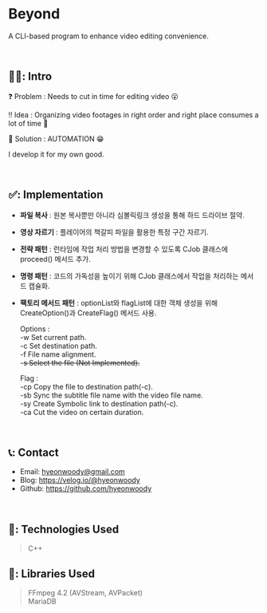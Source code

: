 # Beyond
A CLI-based program to enhance video editing convenience.

</br>

## 🧑‍💻: Intro
❓ Problem : Needs to cut in time for editing video 😮

‼ Idea : Organizing video footages in right order and right place consumes a lot of time 🤔

💯 Solution : AUTOMATION 😁

 I develop it for my own good.  
 
</br>

 ## ✅: Implementation 
- **파일 복사** : 원본 복사뿐만 아니라 심볼릭링크 생성을 통해 하드 드라이브 절약.

- **영상 자르기** : 플레이어의 책갈피 파일을 활용한 특정 구간 자르기.  

- **전략 패턴** : 런타임에 작업 처리 방법을 변경할 수 있도록 CJob 클래스에 proceed() 메서드 추가.

- **명령 패턴** : 코드의 가독성을 높이기 위해 CJob 클래스에서 작업을 처리하는 메서드 캡슐화.

- **팩토리 메서드 패턴** :  optionList와 flagList에 대한 객체 생성을 위해 CreateOption()과 CreateFlag() 메서드 사용.  

  Options :  
    -w Set current path.  
    -c Set destination path.  
    -f File name alignment.  
    -~~s Select the file (Not Implemented).~~ 
  
  Flag :  
    -cp Copy the file to destination path(-c).  
    -sb Sync the subtitle file name with the video file name.  
    -sy Create Symbolic link to destination path(-c).  
    -ca Cut the video on certain duration.  
    
   
    
 </br>

## 📞: Contact
- Email: hyeonwoody@gmail.com
- Blog: https://velog.io/@hyeonwoody
- Github: https://github.com/hyeonwoody

</br>

## 🧱: Technologies Used
>C++

## 📖: Libraries Used
>FFmpeg 4.2 (AVStream, AVPacket)  
>MariaDB
